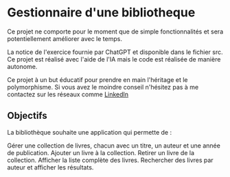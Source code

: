 # Gestionnaire d'une bibliotheque

Ce projet ne comporte pour le moment que de simple fonctionnalités et sera potentiellement améliorer avec le temps.

La notice de l'exercice fournie par ChatGPT et disponible dans le fichier src.
Ce projet est réalisé avec l'aide de l'IA mais le code est réalisée de manière autonome.

Ce projet à un but éducatif pour prendre en main l'héritage et le polymorphisme.
Si vous avez le moindre conseil n'hésitez pas à me contactez sur les réseaux comme [LinkedIn](https://www.linkedin.com/in/nathaelleg/)


## Objectifs 

La bibliothèque souhaite une application qui permette de :

Gérer une collection de livres, chacun avec un titre, un auteur et une année de publication.
Ajouter un livre à la collection.
Retirer un livre de la collection.
Afficher la liste complète des livres.
Rechercher des livres par auteur et afficher les résultats.
